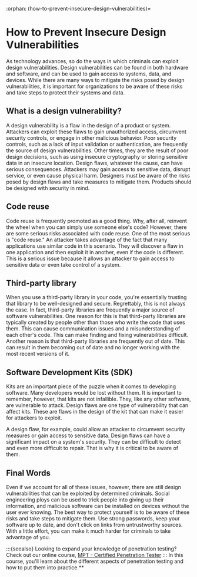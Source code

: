 :orphan:
(how-to-prevent-insecure-design-vulnerabilities)=

# How to Prevent Insecure Design Vulnerabilities

As technology advances, so do the ways in which criminals can exploit design vulnerabilities. Design vulnerabilities can be found in both hardware and software, and can be used to gain access to systems, data, and devices. While there are many ways to mitigate the risks posed by design vulnerabilities, it is important for organizations to be aware of these risks and take steps to protect their systems and data.

## What is a design vulnerability?

A design vulnerability is a flaw in the design of a product or system. Attackers can exploit these flaws to gain unauthorized access, circumvent security controls, or engage in other malicious behavior. Poor security controls, such as a lack of input validation or authentication, are frequently the source of design vulnerabilities. Other times, they are the result of poor design decisions, such as using insecure cryptography or storing sensitive data in an insecure location. Design flaws, whatever the cause, can have serious consequences. Attackers may gain access to sensitive data, disrupt service, or even cause physical harm. Designers must be aware of the risks posed by design flaws and take measures to mitigate them. Products should be designed with security in mind.

## Code reuse

Code reuse is frequently promoted as a good thing. Why, after all, reinvent the wheel when you can simply use someone else's code? However, there are some serious risks associated with code reuse. One of the most serious is "code reuse." An attacker takes advantage of the fact that many applications use similar code in this scenario. They will discover a flaw in one application and then exploit it in another, even if the code is different. This is a serious issue because it allows an attacker to gain access to sensitive data or even take control of a system.

## Third-party library

When you use a third-party library in your code, you're essentially trusting that library to be well-designed and secure. Regrettably, this is not always the case. In fact, third-party libraries are frequently a major source of software vulnerabilities. One reason for this is that third-party libraries are typically created by people other than those who write the code that uses them. This can cause communication issues and a misunderstanding of each other's code. This can make finding and fixing vulnerabilities difficult. Another reason is that third-party libraries are frequently out of date. This can result in them becoming out of date and no longer working with the most recent versions of it.

## Software Development Kits (SDK)

Kits are an important piece of the puzzle when it comes to developing software. Many developers would be lost without them. It is important to remember, however, that kits are not infallible. They, like any other software, are vulnerable to attack. Design flaws are one type of vulnerability that can affect kits. These are flaws in the design of the kit that can make it easier for attackers to exploit.

A design flaw, for example, could allow an attacker to circumvent security measures or gain access to sensitive data. Design flaws can have a significant impact on a system's security. They can be difficult to detect and even more difficult to repair. That is why it is critical to be aware of them.

## Final Words

Even if we account for all of these issues, however, there are still design vulnerabilities that can be exploited by determined criminals. Social engineering ploys can be used to trick people into giving up their information, and malicious software can be installed on devices without the user ever knowing. The best way to protect yourself is to be aware of these risks and take steps to mitigate them. Use strong passwords, keep your software up to date, and don't click on links from untrustworthy sources. With a little effort, you can make it much harder for criminals to take advantage of you.

:::{seealso}
Looking to expand your knowledge of penetration testing? Check out our online course, [MPT - Certified Penetration Tester](https://www.mosse-institute.com/certifications/mpt-certified-penetration-tester.html)
::: In this course, you'll learn about the different aspects of penetration testing and how to put them into practice.**
